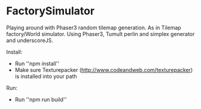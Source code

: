 # FactorySimulator

Playing around with Phaser3 random tilemap generation. As in Tilemap factory/World simulator.
Using Phaser3, Tumult perlin and simplex generator and underscoreJS.

Install:
 - Run ''npm install''
 - Make sure Texturepacker (http://www.codeandweb.com/texturepacker) is installed into your path

 Run:
 - Run ''npm run build''
